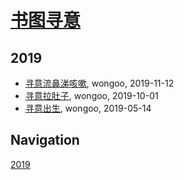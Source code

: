 # [书图寻意](http://shutuxunyi.sisopipo.com)

## 2019
* [寻意流鼻涕咳嗽](/xunyi/2019/20191112-cold), wongoo, 2019-11-12
* [寻意拉肚子](/xunyi/2019/20191001-diarrhea), wongoo, 2019-10-01
* [寻意出生](/xunyi/2019/20190528-the-birth-of-xunyi), wongoo, 2019-05-14

## Navigation
[2019](/xunyi/2019/)
